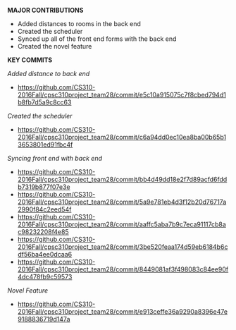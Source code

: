 **MAJOR CONTRIBUTIONS**
- Added distances to rooms in the back end
- Created the scheduler
- Synced up all of the front end forms with the back end
- Created the novel feature

**KEY COMMITS**

*Added distance to back end*
- https://github.com/CS310-2016Fall/cpsc310project_team28/commit/e5c10a915075c7f8cbed794d1b8fb7d5a9c8cc63

*Created the scheduler*
- https://github.com/CS310-2016Fall/cpsc310project_team28/commit/c6a94dd0ec10ea8ba00b65b13653801ed91fbc4f

*Syncing front end with back end*
- https://github.com/CS310-2016Fall/cpsc310project_team28/commit/bb4d49dd18e2f7d89acfd6fddb7319b877f07e3e
- https://github.com/CS310-2016Fall/cpsc310project_team28/commit/5a9e781eb4d3f12b20d76717a2990f84c2eed54f
- https://github.com/CS310-2016Fall/cpsc310project_team28/commit/aaffc5aba7b9c7eca91117cb8ac98232208f4e85
- https://github.com/CS310-2016Fall/cpsc310project_team28/commit/3be520feaa174d59eb6184b6cdf56ba4ee0dcaa6
- https://github.com/CS310-2016Fall/cpsc310project_team28/commit/8449081af3f498083c84ee90f4dc478fb9c59573

*Novel Feature*
- https://github.com/CS310-2016Fall/cpsc310project_team28/commit/e913ceffe36a9290a8396e47e9188836719d147a
